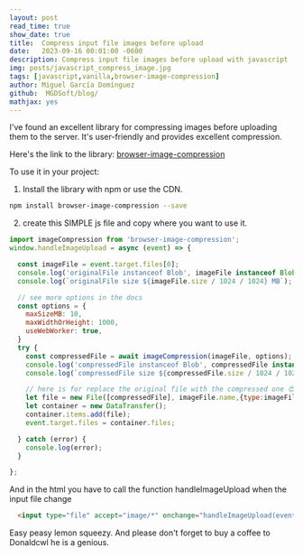 ```yaml
---
layout: post
read_time: true
show_date: true
title:  Compress input file images before upload
date:   2023-09-16 00:01:00 -0600
description: Compress input file images before upload with javascript
img: posts/javascript_compress_image.jpg
tags: [javascript,vanilla,browser-image-compression]
author: Miguel García Domínguez
github:  MGDSoft/blog/
mathjax: yes
---
```


I've found an excellent library for compressing images before uploading them to the server. It's user-friendly and provides excellent compression.

Here's the link to the library: [browser-image-compression](https://github.com/Donaldcwl/browser-image-compression)

To use it in your project:

1. Install the library with npm or use the CDN.

```sh
npm install browser-image-compression --save
```

2. create this SIMPLE js file and copy where you want to use it.

```js
import imageCompression from 'browser-image-compression';
window.handleImageUpload = async (event) => {

  const imageFile = event.target.files[0];
  console.log('originalFile instanceof Blob', imageFile instanceof Blob); // true
  console.log(`originalFile size ${imageFile.size / 1024 / 1024} MB`);

  // see more options in the docs
  const options = {
    maxSizeMB: 10,
    maxWidthOrHeight: 1000,
    useWebWorker: true,
  }
  try {
    const compressedFile = await imageCompression(imageFile, options);
    console.log('compressedFile instanceof Blob', compressedFile instanceof Blob); // true
    console.log(`compressedFile size ${compressedFile.size / 1024 / 1024} MB`); // smaller than maxSizeMB

    // here is for replace the original file with the compressed one 😍
    let file = new File([compressedFile], imageFile.name,{type:imageFile.type, lastModified:new Date().getTime()});
    let container = new DataTransfer();
    container.items.add(file);
    event.target.files = container.files;

  } catch (error) {
    console.log(error);
  }

};
```
And in the html you have to call the function handleImageUpload when the input file change

```html
  <input type="file" accept="image/*" onchange="handleImageUpload(event)">
```

Easy peasy lemon squeezy. And please don't forget to buy a coffee to Donaldcwl he is a genious.

